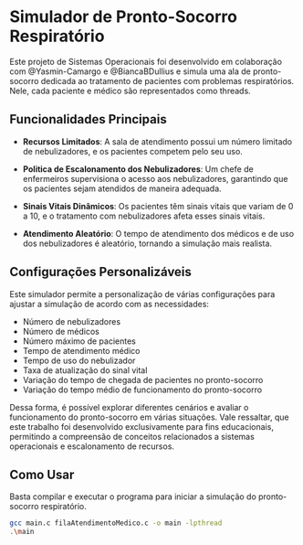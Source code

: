 # Simulador de Pronto-Socorro Respiratório

Este projeto de Sistemas Operacionais foi desenvolvido em colaboração com @Yasmin-Camargo e @BiancaBDullius e simula uma ala de pronto-socorro dedicada ao tratamento de pacientes com problemas respiratórios. Nele, cada paciente e médico são representados como threads.


## Funcionalidades Principais

- **Recursos Limitados**: A sala de atendimento possui um número limitado de nebulizadores, e os pacientes competem pelo seu uso.

- **Politica de Escalonamento dos Nebulizadores**: Um chefe de enfermeiros supervisiona o acesso aos nebulizadores, garantindo que os pacientes sejam atendidos de maneira adequada.

- **Sinais Vitais Dinâmicos**: Os pacientes têm sinais vitais que variam de 0 a 10, e o tratamento com nebulizadores afeta esses sinais vitais.

- **Atendimento Aleatório**: O tempo de atendimento dos médicos e de uso dos nebulizadores é aleatório, tornando a simulação mais realista.

## Configurações Personalizáveis

Este simulador permite a personalização de várias configurações para ajustar a simulação de acordo com as necessidades:

- Número de nebulizadores
- Número de médicos
- Número máximo de pacientes
- Tempo de atendimento médico
- Tempo de uso do nebulizador
- Taxa de atualização do sinal vital
- Variação do tempo de chegada de pacientes no pronto-socorro
- Variação do tempo médio de funcionamento do pronto-socorro

Dessa forma, é possível explorar diferentes cenários e avaliar o funcionamento do pronto-socorro em várias situações. Vale ressaltar, que este trabalho foi desenvolvido exclusivamente para fins educacionais, permitindo a compreensão de conceitos relacionados a sistemas operacionais e escalonamento de recursos.

## Como Usar

Basta compilar e executar o programa para iniciar a simulação do pronto-socorro respiratório.

```bash
gcc main.c filaAtendimentoMedico.c -o main -lpthread
.\main
